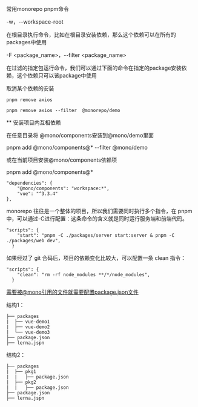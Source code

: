 常用monorepo pnpm命令

-w，--workspace-root

在根目录执行命令，比如在根目录安装依赖，那么这个依赖可以在所有的packages中使用

-F <package_name>，--filter <package_name>

在过滤的指定包运行命令，我们可以通过下面的命令在指定的package安装依赖，这个依赖只可以该package中使用

取消某个依赖的安装
```
pnpm remove axios

pnpm remove axios --filter  @monorepo/demo

```

** 安装项目内互相依赖

在任意目录将 @mono/components安装到@mono/demo里面

pnpm add @mono/components@* --filter @mono/demo

或在当前项目安装@mono/components依赖项

pnpm add @mono/components@*
```
"dependencies": {
    "@mono/components": "workspace:*",
    "vue": "^3.3.4"
},
```
monorepo 往往是一个整体的项目，所以我们需要同时执行多个指令，在 pnpm 中，可以通过-C进行配置：这条命令的含义就是同时运行服务端和前端代码。
```
"scripts": {
    "start": "pnpm -C ./packages/server start:server & pnpm -C ./packages/web dev",
  }
```
如果经过了 git 合码后，项目的依赖变化比较大，可以配置一条 clean 指令：
```
"scripts": {
    "clean": "rm -rf node_modules **/*/node_modules",
  }
```


需要被@mono引用的文件就需要配置package.json文件

结构1：
```
├── packages
|  ├── vue-demo1
|  ├── vue-demo2
|  └── vue-demo3
├── package.json
├── lerna.jspn
```


结构2：
```
├── packages
|  ├── pkg1
|  |   ├── package.json
|  ├── pkg2
|  |   ├── package.json
├── package.json
├── lerna.jspn
```
